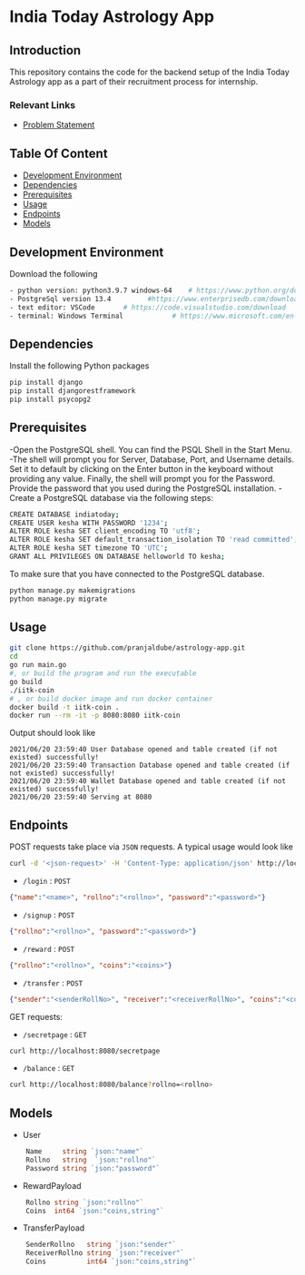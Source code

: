 # India Today Astrology App
## Introduction

This repository contains the code for the backend setup of the India Today Astrology app as a part of their recruitment process for internship.

### Relevant Links

- [Problem Statement](https://docs.google.com/document/d/10dP7KHRoT3K97t1dliecDtlj9Q5-xR8E0gCxUUopWac/edit)

## Table Of Content
- [Development Environment](#development-environment)
- [Dependencies](#dependencies)
- [Prerequisites](#prerequisites)
- [Usage](#usage)
- [Endpoints](#endpoints)
- [Models](#models)

## Development Environment
Download the following
```bash
- python version: python3.9.7 windows-64    # https://www.python.org/downloads/release/python-397/
- PostgreSql version 13.4         #https://www.enterprisedb.com/downloads/postgres-postgresql-downloads
- text editor: VSCode    	# https://code.visualstudio.com/download
- terminal: Windows Terminal     		# https://www.microsoft.com/en-us/p/windows-terminal/9n0dx20hk701
```

## Dependencies
Install the following Python packages
```bash
pip install django
pip install djangorestframework
pip install psycopg2
```
## Prerequisites
-Open the PostgreSQL shell. You can find the PSQL Shell in the Start Menu.
-The shell will prompt you for Server, Database, Port, and Username details. Set it to default by clicking on the Enter button in the keyboard without providing any value. Finally, the shell will prompt you for the Password. Provide the password that you used during the PostgreSQL installation.
-Create a PostgreSQL database via the following steps:
```bash
CREATE DATABASE indiatoday;
CREATE USER kesha WITH PASSWORD '1234';
ALTER ROLE kesha SET client_encoding TO 'utf8';
ALTER ROLE kesha SET default_transaction_isolation TO 'read committed';
ALTER ROLE kesha SET timezone TO 'UTC';
GRANT ALL PRIVILEGES ON DATABASE helloworld TO kesha;
```
To make sure that you have connected to the PostgreSQL database.
```bash
python manage.py makemigrations
python manage.py migrate
```
## Usage
```bash
git clone https://github.com/pranjaldube/astrology-app.git
cd 
go run main.go     
#, or build the program and run the executable
go build
./iitk-coin
# , or build docker image and run docker container
docker build -t iitk-coin .
docker run --rm -it -p 8080:8080 iitk-coin
```

Output should look like

```
2021/06/20 23:59:40 User Database opened and table created (if not existed) successfully!
2021/06/20 23:59:40 Transaction Database opened and table created (if not existed) successfully!
2021/06/20 23:59:40 Wallet Database opened and table created (if not existed) successfully!
2021/06/20 23:59:40 Serving at 8080
```

## Endpoints
POST requests take place via `JSON` requests. A typical usage would look like

```bash
curl -d '<json-request>' -H 'Content-Type: application/json' http://localhost:8080/<endpoint>
```

- `/login` : `POST`
```json
{"name":"<name>", "rollno":"<rollno>", "password":"<password>"}
```

- `/signup` : `POST`
```json
{"rollno":"<rollno>", "password":"<password>"}
```

- `/reward` : `POST`
```json
{"rollno":"<rollno>", "coins":"<coins>"}
```

- `/transfer` : `POST`
```json
{"sender":"<senderRollNo>", "receiver":"<receiverRollNo>", "coins":"<coins>"}
```

GET requests:

- `/secretpage` : `GET`
```bash
curl http://localhost:8080/secretpage
```

- `/balance` : `GET`
```bash
curl http://localhost:8080/balance?rollno=<rollno>
```

## Models

-  User
```go
	Name     string `json:"name"`
	Rollno   string  `json:"rollno"`
	Password string `json:"password"`
```

- RewardPayload
```go
	Rollno string `json:"rollno"`
	Coins  int64 `json:"coins,string"`
```

- TransferPayload
```go
	SenderRollno   string `json:"sender"`
	ReceiverRollno string `json:"receiver"`
	Coins          int64 `json:"coins,string"`
```
